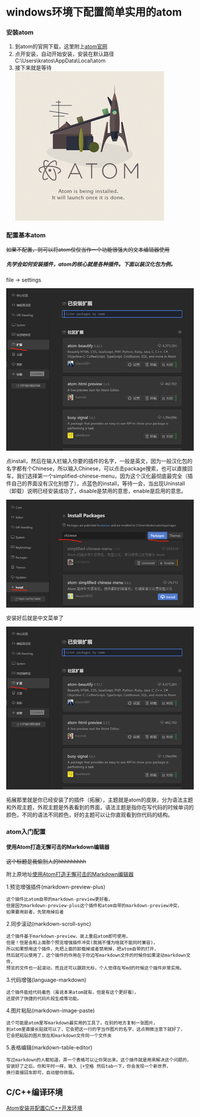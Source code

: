 # windows环境下配置简单实用的atom

### 安装atom
1. 到atom的官网下载，这里附上[atom官网](http://atom.io/)
2. 点开安装，自动开始安装，安装在默认路径 C:\Users\kratos\AppData\Local\atom
3. 接下来就是等待![ ](3.png)

### 配置基本atom
~~如果不配置，则可以将atom仅仅当作一个功能很强大的文本编辑器使用~~
##### 先学会如何安装插件，atom的核心就是各种插件。下面以装汉化包为例。
file -> settings

![](.png)

点install，然后在输入栏输入你要的插件的名字，一般是英文，因为一般汉化包的名字都有个Chinese，所以输入Chinese，可以点击package搜索，也可以直接回车，我们选择第一个simplified-chinese-menu，因为这个汉化最彻底最完全（插件自己的界面没有汉化别想了），点蓝色的install，等待一会，当出现Uninstall（卸载）说明已经安装成功了，disable是禁用的意思，enable是启用的意思。

![setting](setting.png)

安装好后就是中文菜单了

![拓展](拓展.png)

拓展那里就是你已经安装了的插件（拓展），主题就是atom的皮肤，分为语法主题和外观主题，外观主题是外表看到的界面，语法主题是指你在写代码的时候单词的颜色，不同的语法不同颜色，好的主题可以让你直观看到你代码的结构。

### atom入门配置
#### 使用Atom打造无懈可击的Markdown编辑器
~~这个标题是我偷别人的hhhhhhhhh~~

附上原地址[使用Atom打造无懈可击的Markdown编辑器](https://www.cnblogs.com/libin-1/p/6638165.html)

1.预览增强插件(markdown-preview-plus)

    这个插件比atom自带的markdown-preview更好看，
    但是因为markdown-preview-plus这个插件和atom自带的markdown-preview冲突，
    如果要用前者，先禁用掉后者

2.同步滚动(markdown-scroll-sync)

    这个插件基于markdown-preview，装上重启atom即可使用，
    但是！但是会和上面那个预览增强插件冲突(我搞不懂为啥就不能同时兼容)，
    所以如果想用这个插件，先把上面的卸载掉或者禁用掉，把atom自带的打开，
    然后就可以使用了，这个插件的作用在于你边写markdown文件的时候你如果滚动markdown文件，
    预览的文件也一起滚动，而且还可以跟踪光标，个人觉得在写md的时候这个插件非常实用。

3.代码增强(language-markdown)

    这个插件能给代码着色（虽说本来atom就有，但是有这个更好看），
    还提供了快捷的代码片段生成等功能。

4.图片粘贴(markdown-image-paste)

    这个可能是atom里写markdown最实用的工具了，在别的地方复制一张图片，
    到atom里直接长贴就可以了，它会把这一行的字当作图片的名字，这点稍微注意下就好了，
    它会把粘贴的图片放在和markdown文件同一个文件夹

5.表格编辑(markdown-table-editor)

    写过markdown的人都知道，弄一个表格可以让你哭出来，这个插件就是用来解决这个问题的，
    安装好了之后，你和平时一样，输入 |+空格 然后tab一下，你会发现一个新世界，
    换行直接回车即可，自动替你排版。

## C/C++编译环境

[Atom安装并配置C/C++开发环境](http://blog.csdn.net/qq_36731677/article/details/54609583)
